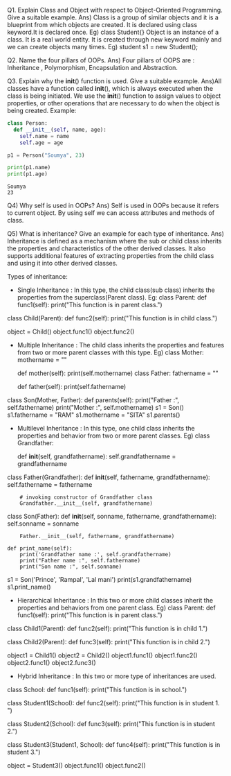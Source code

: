 Q1. Explain Class and Object with respect to Object-Oriented Programming. Give a suitable example. 
Ans) Class is a group of similar objects and it is a blueprint from which objects are created. It is declared using class keyword.It is declared once. Eg) class Student{}
Object is an instance of a class. It is a real world entity. It is created through new keyword mainly and we can create objects many times. Eg) student s1 = new Student();


Q2. Name the four pillars of OOPs. 
Ans) Four pillars of OOPS are : Inheritance , Polymorphism, Encapsulation and Abstraction.

Q3. Explain why the __init__() function is used. Give a suitable example.
Ans)All classes have a function called __init__(), which is always executed when the class is being initiated. We use the __init__() function to assign values to object properties, or other operations that are necessary to do when the object is being created. Example:


```python
class Person:
  def __init__(self, name, age):
    self.name = name
    self.age = age

p1 = Person("Soumya", 23)

print(p1.name)
print(p1.age)
```

    Soumya
    23


Q4) Why self is used in OOPs? 
Ans) Self is used in OOPs because it refers to current object. By using self we can access attributes and methods of class.

Q5) What is inheritance? Give an example for each type of inheritance. 
Ans) Inheritance is defined as a mechanism where the sub or child class inherits the properties and characteristics of the other derived classes. It also supports additional features of extracting properties from the child class and using it into other derived classes.

Types of inheritance:
 - Single Inheritance : In this type, the child class(sub class) inherits the properties from the superclass(Parent class).
 Eg:
class Parent:
    def func1(self):
        print("This function is in parent class.")

class Child(Parent):
    def func2(self):
        print("This function is in child class.") 

object = Child()
object.func1()
object.func2()

 - Multiple Inheritance : The child class inherits the properties and features from two or more parent classes with this type.
Eg)
class Mother:
    mothername = ""
    
    def mother(self):
        print(self.mothername)
class Father:
    fathername = ""
 
    def father(self):
        print(self.fathername)
        
class Son(Mother, Father):
    def parents(self):
        print("Father :", self.fathername)
        print("Mother :", self.mothername)
s1 = Son()
s1.fathername = "RAM"
s1.mothername = "SITA"
s1.parents()

 - Multilevel Inheritance : In this type, one child class inherits the properties and behavior from two or more parent classes.
Eg)
class Grandfather:

	def __init__(self, grandfathername):
		self.grandfathername = grandfathername


class Father(Grandfather):
	def __init__(self, fathername, grandfathername):
		self.fathername = fathername

		# invoking constructor of Grandfather class
		Grandfather.__init__(self, grandfathername)

class Son(Father):
	def __init__(self, sonname, fathername, grandfathername):
		self.sonname = sonname
        
		Father.__init__(self, fathername, grandfathername)

	def print_name(self):
		print('Grandfather name :', self.grandfathername)
		print("Father name :", self.fathername)
		print("Son name :", self.sonname)

s1 = Son('Prince', 'Rampal', 'Lal mani')
print(s1.grandfathername)
s1.print_name()

 - Hierarchical Inheritance : In this two or more child classes inherit the properties and behaviors from one parent class.
 Eg)
class Parent:
	def func1(self):
		print("This function is in parent class.")

class Child1(Parent):
	def func2(self):
		print("This function is in child 1.")

class Child2(Parent):
	def func3(self):
		print("This function is in child 2.")

object1 = Child1()
object2 = Child2()
object1.func1()
object1.func2()
object2.func1()
object2.func3()

 - Hybrid Inheritance : In this two or more type of inheritances are used.

class School:
	def func1(self):
		print("This function is in school.")


class Student1(School):
	def func2(self):
		print("This function is in student 1. ")


class Student2(School):
	def func3(self):
		print("This function is in student 2.")


class Student3(Student1, School):
	def func4(self):
		print("This function is in student 3.")

object = Student3()
object.func1()
object.func2()


